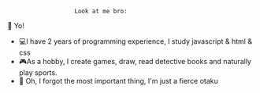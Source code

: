                        Look at me bro:
👋 Yo!
- 💻I have 2 years of programming experience, I study javascript & html & css 
- 🎮As a hobby, I create games, draw, read detective books and naturally play sports. 
- 💞️ Oh, I forgot the most important thing, I'm just a fierce otaku

<!---
ColdSpace-WebDev/ColdSpace-WebDev is a ✨ special ✨ repository because its `README.md` (this file) appears on your GitHub profile.
You can click the Preview link to take a look at your changes.
--->
